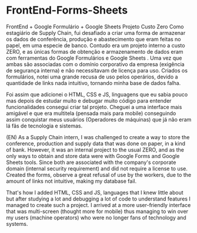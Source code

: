 # FrontEnd-Forms-Sheets
FrontEnd + Google Formulário + Google Sheets Projeto Custo Zero
Como estagiário de Supply Chain, fui desafiado a criar uma forma de armazenar os dados de conferência, produção e abastecimento que eram feitas no papel, em uma especie de banco.
Contudo era um projeto interno a custo ZERO, e as únicas formas de obtenção e armazenamento de dados eram com ferramentas do Google Formulários e Google Sheets . Uma vez que ambas são associadas com o domínio corporativo da empresa (exigência de segurança interna) e não necessitavam de licença para uso.
Criados os formulários, notei uma grande recusa de uso pelos operários, devido a quantidade de links nada intuitivo, tornando minha base de dados falha.

Foi assim que adicionei o HTML, CSS e JS, linguagens que eu sabia pouco mas depois de estudar muito e debugar muito código para entender funcionalidades consegui criar tal projeto. Cheguei a uma interface mais amigável e que era multitela (pensada mais para mobile) conseguindo assim conquistar meus usuários (Operadores de máquinas) que já não eram lá fãs de tecnologia e sistemas.


(EN)
As a Supply Chain intern, I was challenged to create a way to store the conference, production and supply data that was done on paper, in a kind of bank.
However, it was an internal project to the usual ZERO, and as the only ways to obtain and store data were with Google Forms and Google Sheets tools. Since both are associated with the company's corporate domain (internal security requirement) and did not require a license to use.
Created the forms, observe a great refusal of use by the workers, due to the amount of links not intuitive, making my database fail.

That's how I added HTML, CSS and JS, languages ​​that I knew little about but after studying a lot and debugging a lot of code to understand features I managed to create such a project. I arrived at a more user-friendly interface that was multi-screen (thought more for mobile) thus managing to win over my users (machine operators) who were no longer fans of technology and systems.
